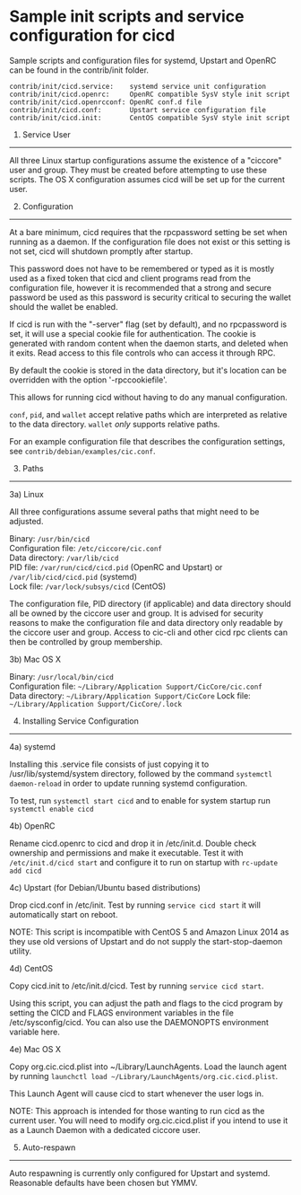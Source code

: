 Sample init scripts and service configuration for cicd
==========================================================

Sample scripts and configuration files for systemd, Upstart and OpenRC
can be found in the contrib/init folder.

    contrib/init/cicd.service:    systemd service unit configuration
    contrib/init/cicd.openrc:     OpenRC compatible SysV style init script
    contrib/init/cicd.openrcconf: OpenRC conf.d file
    contrib/init/cicd.conf:       Upstart service configuration file
    contrib/init/cicd.init:       CentOS compatible SysV style init script

1. Service User
---------------------------------

All three Linux startup configurations assume the existence of a "ciccore" user
and group.  They must be created before attempting to use these scripts.
The OS X configuration assumes cicd will be set up for the current user.

2. Configuration
---------------------------------

At a bare minimum, cicd requires that the rpcpassword setting be set
when running as a daemon.  If the configuration file does not exist or this
setting is not set, cicd will shutdown promptly after startup.

This password does not have to be remembered or typed as it is mostly used
as a fixed token that cicd and client programs read from the configuration
file, however it is recommended that a strong and secure password be used
as this password is security critical to securing the wallet should the
wallet be enabled.

If cicd is run with the "-server" flag (set by default), and no rpcpassword is set,
it will use a special cookie file for authentication. The cookie is generated with random
content when the daemon starts, and deleted when it exits. Read access to this file
controls who can access it through RPC.

By default the cookie is stored in the data directory, but it's location can be overridden
with the option '-rpccookiefile'.

This allows for running cicd without having to do any manual configuration.

`conf`, `pid`, and `wallet` accept relative paths which are interpreted as
relative to the data directory. `wallet` *only* supports relative paths.

For an example configuration file that describes the configuration settings,
see `contrib/debian/examples/cic.conf`.

3. Paths
---------------------------------

3a) Linux

All three configurations assume several paths that might need to be adjusted.

Binary:              `/usr/bin/cicd`  
Configuration file:  `/etc/ciccore/cic.conf`  
Data directory:      `/var/lib/cicd`  
PID file:            `/var/run/cicd/cicd.pid` (OpenRC and Upstart) or `/var/lib/cicd/cicd.pid` (systemd)  
Lock file:           `/var/lock/subsys/cicd` (CentOS)  

The configuration file, PID directory (if applicable) and data directory
should all be owned by the ciccore user and group.  It is advised for security
reasons to make the configuration file and data directory only readable by the
ciccore user and group.  Access to cic-cli and other cicd rpc clients
can then be controlled by group membership.

3b) Mac OS X

Binary:              `/usr/local/bin/cicd`  
Configuration file:  `~/Library/Application Support/CicCore/cic.conf`  
Data directory:      `~/Library/Application Support/CicCore`
Lock file:           `~/Library/Application Support/CicCore/.lock`

4. Installing Service Configuration
-----------------------------------

4a) systemd

Installing this .service file consists of just copying it to
/usr/lib/systemd/system directory, followed by the command
`systemctl daemon-reload` in order to update running systemd configuration.

To test, run `systemctl start cicd` and to enable for system startup run
`systemctl enable cicd`

4b) OpenRC

Rename cicd.openrc to cicd and drop it in /etc/init.d.  Double
check ownership and permissions and make it executable.  Test it with
`/etc/init.d/cicd start` and configure it to run on startup with
`rc-update add cicd`

4c) Upstart (for Debian/Ubuntu based distributions)

Drop cicd.conf in /etc/init.  Test by running `service cicd start`
it will automatically start on reboot.

NOTE: This script is incompatible with CentOS 5 and Amazon Linux 2014 as they
use old versions of Upstart and do not supply the start-stop-daemon utility.

4d) CentOS

Copy cicd.init to /etc/init.d/cicd. Test by running `service cicd start`.

Using this script, you can adjust the path and flags to the cicd program by
setting the CICD and FLAGS environment variables in the file
/etc/sysconfig/cicd. You can also use the DAEMONOPTS environment variable here.

4e) Mac OS X

Copy org.cic.cicd.plist into ~/Library/LaunchAgents. Load the launch agent by
running `launchctl load ~/Library/LaunchAgents/org.cic.cicd.plist`.

This Launch Agent will cause cicd to start whenever the user logs in.

NOTE: This approach is intended for those wanting to run cicd as the current user.
You will need to modify org.cic.cicd.plist if you intend to use it as a
Launch Daemon with a dedicated ciccore user.

5. Auto-respawn
-----------------------------------

Auto respawning is currently only configured for Upstart and systemd.
Reasonable defaults have been chosen but YMMV.
